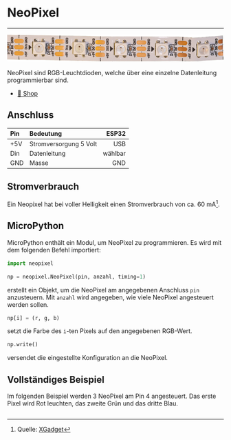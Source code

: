 # NeoPixel
---

![NeoPixel-Streifen](images/neopixel.png)

NeoPixel sind RGB-Leuchtdioden, welche über eine einzelne Datenleitung programmierbar sind.

* [:link: Shop][1]

## Anschluss

| Pin | Bedeutung              |   ESP32 |
|:--- |:---------------------- | -------:|
| +5V | Stromversorgung 5 Volt |     USB |
| Din | Datenleitung           | wählbar |
| GND | Masse                  |     GND |

## Stromverbrauch

Ein Neopixel hat bei voller Helligkeit einen Stromverbrauch von ca. 60 mA[^1].

## MicroPython

MicroPython enthält ein Modul, um NeoPixel zu programmieren. Es wird mit dem folgenden Befehl importiert:

``` python
import neopixel
```

~~~ python
np = neopixel.NeoPixel(pin, anzahl, timing=1)
~~~
erstellt ein Objekt, um die NeoPixel am angegebenen Anschluss `pin` anzusteuern. Mit `anzahl` wird angegeben, wie viele NeoPixel angesteuert werden sollen.

~~~ python
np[i] = (r, g, b)
~~~
setzt die Farbe des `i`-ten Pixels auf den angegebenen RGB-Wert.

~~~ python
np.write()
~~~
versendet die eingestellte Konfiguration an die NeoPixel.

## Vollständiges Beispiel

Im folgenden Beispiel werden 3 NeoPixel am Pin 4 angesteuert. Das erste Pixel wird Rot leuchten, das zweite Grün und das dritte Blau.

``` python python/neopixel_test.py
```

[1]: https://www.bastelgarage.ch/ws2812b-60led-m-led-neopixel-strip-0-165m
[^1]: Quelle: [XGadget](https://www.xgadget.de/anleitung/ws2812b-maximale-laenge-stromversorgung/)
